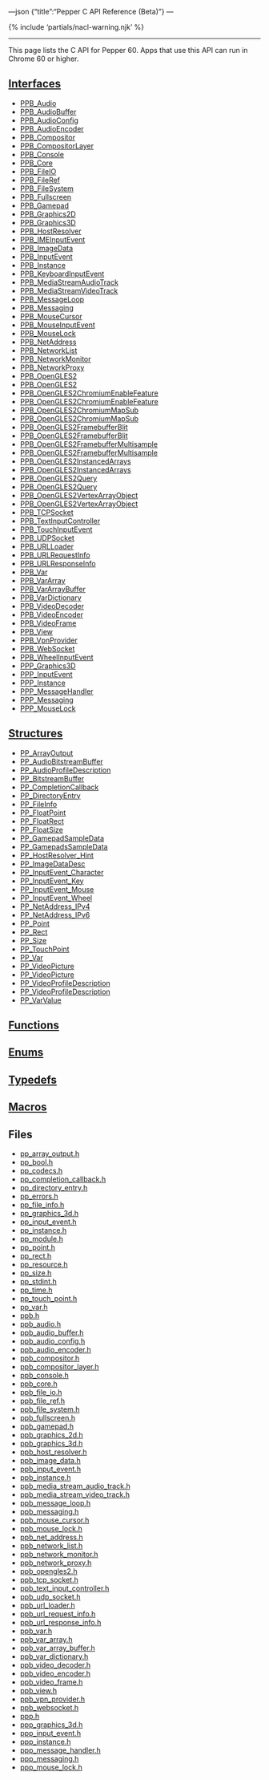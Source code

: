 —json {“title”:“Pepper C API Reference (Beta)”} —

<span id="c-api-beta" class="target"><span id="pepper-beta-c-index"></span></span> {% include ‘partials/nacl-warning.njk’ %}

------------------------------------------------------------------------

This page lists the C API for Pepper 60. Apps that use this API can run in Chrome 60 or higher.

<a href="/docs/native-client/pepper_beta/c/group___interfaces/" class="reference external">Interfaces</a>
---------------------------------------------------------------------------------------------------------

-   <a href="/docs/native-client/pepper_beta/c/struct_p_p_b___audio__1__1/" class="reference external">PPB_Audio</a>
-   <a href="/docs/native-client/pepper_beta/c/struct_p_p_b___audio_buffer__0__1/" class="reference external">PPB_AudioBuffer</a>
-   <a href="/docs/native-client/pepper_beta/c/struct_p_p_b___audio_config__1__1/" class="reference external">PPB_AudioConfig</a>
-   <a href="/docs/native-client/pepper_beta/c/struct_p_p_b___audio_encoder__0__1/" class="reference external">PPB_AudioEncoder</a>
-   <a href="/docs/native-client/pepper_beta/c/struct_p_p_b___compositor__0__1/" class="reference external">PPB_Compositor</a>
-   <a href="/docs/native-client/pepper_beta/c/struct_p_p_b___compositor_layer__0__2/" class="reference external">PPB_CompositorLayer</a>
-   <a href="/docs/native-client/pepper_beta/c/struct_p_p_b___console__1__0/" class="reference external">PPB_Console</a>
-   <a href="/docs/native-client/pepper_beta/c/struct_p_p_b___core__1__0/" class="reference external">PPB_Core</a>
-   <a href="/docs/native-client/pepper_beta/c/struct_p_p_b___file_i_o__1__1/" class="reference external">PPB_FileIO</a>
-   <a href="/docs/native-client/pepper_beta/c/struct_p_p_b___file_ref__1__2/" class="reference external">PPB_FileRef</a>
-   <a href="/docs/native-client/pepper_beta/c/struct_p_p_b___file_system__1__0/" class="reference external">PPB_FileSystem</a>
-   <a href="/docs/native-client/pepper_beta/c/struct_p_p_b___fullscreen__1__0/" class="reference external">PPB_Fullscreen</a>
-   <a href="/docs/native-client/pepper_beta/c/struct_p_p_b___gamepad__1__0/" class="reference external">PPB_Gamepad</a>
-   <a href="/docs/native-client/pepper_beta/c/struct_p_p_b___graphics2_d__1__2/" class="reference external">PPB_Graphics2D</a>
-   <a href="/docs/native-client/pepper_beta/c/struct_p_p_b___graphics3_d__1__0/" class="reference external">PPB_Graphics3D</a>
-   <a href="/docs/native-client/pepper_beta/c/struct_p_p_b___host_resolver__1__0/" class="reference external">PPB_HostResolver</a>
-   <a href="/docs/native-client/pepper_beta/c/struct_p_p_b___i_m_e_input_event__1__0/" class="reference external">PPB_IMEInputEvent</a>
-   <a href="/docs/native-client/pepper_beta/c/struct_p_p_b___image_data__1__0/" class="reference external">PPB_ImageData</a>
-   <a href="/docs/native-client/pepper_beta/c/struct_p_p_b___input_event__1__0/" class="reference external">PPB_InputEvent</a>
-   <a href="/docs/native-client/pepper_beta/c/struct_p_p_b___instance__1__0/" class="reference external">PPB_Instance</a>
-   <a href="/docs/native-client/pepper_beta/c/struct_p_p_b___keyboard_input_event__1__2/" class="reference external">PPB_KeyboardInputEvent</a>
-   <a href="/docs/native-client/pepper_beta/c/struct_p_p_b___media_stream_audio_track__0__1/" class="reference external">PPB_MediaStreamAudioTrack</a>
-   <a href="/docs/native-client/pepper_beta/c/struct_p_p_b___media_stream_video_track__1__0/" class="reference external">PPB_MediaStreamVideoTrack</a>
-   <a href="/docs/native-client/pepper_beta/c/struct_p_p_b___message_loop__1__0/" class="reference external">PPB_MessageLoop</a>
-   <a href="/docs/native-client/pepper_beta/c/struct_p_p_b___messaging__1__2/" class="reference external">PPB_Messaging</a>
-   <a href="/docs/native-client/pepper_beta/c/struct_p_p_b___mouse_cursor__1__0/" class="reference external">PPB_MouseCursor</a>
-   <a href="/docs/native-client/pepper_beta/c/struct_p_p_b___mouse_input_event__1__1/" class="reference external">PPB_MouseInputEvent</a>
-   <a href="/docs/native-client/pepper_beta/c/struct_p_p_b___mouse_lock__1__0/" class="reference external">PPB_MouseLock</a>
-   <a href="/docs/native-client/pepper_beta/c/struct_p_p_b___net_address__1__0/" class="reference external">PPB_NetAddress</a>
-   <a href="/docs/native-client/pepper_beta/c/struct_p_p_b___network_list__1__0/" class="reference external">PPB_NetworkList</a>
-   <a href="/docs/native-client/pepper_beta/c/struct_p_p_b___network_monitor__1__0/" class="reference external">PPB_NetworkMonitor</a>
-   <a href="/docs/native-client/pepper_beta/c/struct_p_p_b___network_proxy__1__0/" class="reference external">PPB_NetworkProxy</a>
-   <a href="/docs/native-client/pepper_beta/c/struct_p_p_b___open_g_l_e_s2/" class="reference external">PPB_OpenGLES2</a>
-   <a href="/docs/native-client/pepper_beta/c/struct_p_p_b___open_g_l_e_s2__1__0/" class="reference external">PPB_OpenGLES2</a>
-   <a href="/docs/native-client/pepper_beta/c/struct_p_p_b___open_g_l_e_s2_chromium_enable_feature/" class="reference external">PPB_OpenGLES2ChromiumEnableFeature</a>
-   <a href="/docs/native-client/pepper_beta/c/struct_p_p_b___open_g_l_e_s2_chromium_enable_feature__1__0/" class="reference external">PPB_OpenGLES2ChromiumEnableFeature</a>
-   <a href="/docs/native-client/pepper_beta/c/struct_p_p_b___open_g_l_e_s2_chromium_map_sub/" class="reference external">PPB_OpenGLES2ChromiumMapSub</a>
-   <a href="/docs/native-client/pepper_beta/c/struct_p_p_b___open_g_l_e_s2_chromium_map_sub__1__0/" class="reference external">PPB_OpenGLES2ChromiumMapSub</a>
-   <a href="/docs/native-client/pepper_beta/c/struct_p_p_b___open_g_l_e_s2_framebuffer_blit/" class="reference external">PPB_OpenGLES2FramebufferBlit</a>
-   <a href="/docs/native-client/pepper_beta/c/struct_p_p_b___open_g_l_e_s2_framebuffer_blit__1__0/" class="reference external">PPB_OpenGLES2FramebufferBlit</a>
-   <a href="/docs/native-client/pepper_beta/c/struct_p_p_b___open_g_l_e_s2_framebuffer_multisample/" class="reference external">PPB_OpenGLES2FramebufferMultisample</a>
-   <a href="/docs/native-client/pepper_beta/c/struct_p_p_b___open_g_l_e_s2_framebuffer_multisample__1__0/" class="reference external">PPB_OpenGLES2FramebufferMultisample</a>
-   <a href="/docs/native-client/pepper_beta/c/struct_p_p_b___open_g_l_e_s2_instanced_arrays/" class="reference external">PPB_OpenGLES2InstancedArrays</a>
-   <a href="/docs/native-client/pepper_beta/c/struct_p_p_b___open_g_l_e_s2_instanced_arrays__1__0/" class="reference external">PPB_OpenGLES2InstancedArrays</a>
-   <a href="/docs/native-client/pepper_beta/c/struct_p_p_b___open_g_l_e_s2_query/" class="reference external">PPB_OpenGLES2Query</a>
-   <a href="/docs/native-client/pepper_beta/c/struct_p_p_b___open_g_l_e_s2_query__1__0/" class="reference external">PPB_OpenGLES2Query</a>
-   <a href="/docs/native-client/pepper_beta/c/struct_p_p_b___open_g_l_e_s2_vertex_array_object/" class="reference external">PPB_OpenGLES2VertexArrayObject</a>
-   <a href="/docs/native-client/pepper_beta/c/struct_p_p_b___open_g_l_e_s2_vertex_array_object__1__0/" class="reference external">PPB_OpenGLES2VertexArrayObject</a>
-   <a href="/docs/native-client/pepper_beta/c/struct_p_p_b___t_c_p_socket__1__2/" class="reference external">PPB_TCPSocket</a>
-   <a href="/docs/native-client/pepper_beta/c/struct_p_p_b___text_input_controller__1__0/" class="reference external">PPB_TextInputController</a>
-   <a href="/docs/native-client/pepper_beta/c/struct_p_p_b___touch_input_event__1__0/" class="reference external">PPB_TouchInputEvent</a>
-   <a href="/docs/native-client/pepper_beta/c/struct_p_p_b___u_d_p_socket__1__2/" class="reference external">PPB_UDPSocket</a>
-   <a href="/docs/native-client/pepper_beta/c/struct_p_p_b___u_r_l_loader__1__0/" class="reference external">PPB_URLLoader</a>
-   <a href="/docs/native-client/pepper_beta/c/struct_p_p_b___u_r_l_request_info__1__0/" class="reference external">PPB_URLRequestInfo</a>
-   <a href="/docs/native-client/pepper_beta/c/struct_p_p_b___u_r_l_response_info__1__0/" class="reference external">PPB_URLResponseInfo</a>
-   <a href="/docs/native-client/pepper_beta/c/struct_p_p_b___var__1__2/" class="reference external">PPB_Var</a>
-   <a href="/docs/native-client/pepper_beta/c/struct_p_p_b___var_array__1__0/" class="reference external">PPB_VarArray</a>
-   <a href="/docs/native-client/pepper_beta/c/struct_p_p_b___var_array_buffer__1__0/" class="reference external">PPB_VarArrayBuffer</a>
-   <a href="/docs/native-client/pepper_beta/c/struct_p_p_b___var_dictionary__1__0/" class="reference external">PPB_VarDictionary</a>
-   <a href="/docs/native-client/pepper_beta/c/struct_p_p_b___video_decoder__1__1/" class="reference external">PPB_VideoDecoder</a>
-   <a href="/docs/native-client/pepper_beta/c/struct_p_p_b___video_encoder__0__2/" class="reference external">PPB_VideoEncoder</a>
-   <a href="/docs/native-client/pepper_beta/c/struct_p_p_b___video_frame__0__1/" class="reference external">PPB_VideoFrame</a>
-   <a href="/docs/native-client/pepper_beta/c/struct_p_p_b___view__1__2/" class="reference external">PPB_View</a>
-   <a href="/docs/native-client/pepper_beta/c/struct_p_p_b___vpn_provider__0__1/" class="reference external">PPB_VpnProvider</a>
-   <a href="/docs/native-client/pepper_beta/c/struct_p_p_b___web_socket__1__0/" class="reference external">PPB_WebSocket</a>
-   <a href="/docs/native-client/pepper_beta/c/struct_p_p_b___wheel_input_event__1__0/" class="reference external">PPB_WheelInputEvent</a>
-   <a href="/docs/native-client/pepper_beta/c/struct_p_p_p___graphics3_d__1__0/" class="reference external">PPP_Graphics3D</a>
-   <a href="/docs/native-client/pepper_beta/c/struct_p_p_p___input_event__0__1/" class="reference external">PPP_InputEvent</a>
-   <a href="/docs/native-client/pepper_beta/c/struct_p_p_p___instance__1__1/" class="reference external">PPP_Instance</a>
-   <a href="/docs/native-client/pepper_beta/c/struct_p_p_p___message_handler__0__2/" class="reference external">PPP_MessageHandler</a>
-   <a href="/docs/native-client/pepper_beta/c/struct_p_p_p___messaging__1__0/" class="reference external">PPP_Messaging</a>
-   <a href="/docs/native-client/pepper_beta/c/struct_p_p_p___mouse_lock__1__0/" class="reference external">PPP_MouseLock</a>

<a href="/docs/native-client/pepper_beta/c/group___structs/" class="reference external">Structures</a>
------------------------------------------------------------------------------------------------------

-   <a href="/docs/native-client/pepper_beta/c/struct_p_p___array_output/" class="reference external">PP_ArrayOutput</a>
-   <a href="/docs/native-client/pepper_beta/c/struct_p_p___audio_bitstream_buffer/" class="reference external">PP_AudioBitstreamBuffer</a>
-   <a href="/docs/native-client/pepper_beta/c/struct_p_p___audio_profile_description/" class="reference external">PP_AudioProfileDescription</a>
-   <a href="/docs/native-client/pepper_beta/c/struct_p_p___bitstream_buffer/" class="reference external">PP_BitstreamBuffer</a>
-   <a href="/docs/native-client/pepper_beta/c/struct_p_p___completion_callback/" class="reference external">PP_CompletionCallback</a>
-   <a href="/docs/native-client/pepper_beta/c/struct_p_p___directory_entry/" class="reference external">PP_DirectoryEntry</a>
-   <a href="/docs/native-client/pepper_beta/c/struct_p_p___file_info/" class="reference external">PP_FileInfo</a>
-   <a href="/docs/native-client/pepper_beta/c/struct_p_p___float_point/" class="reference external">PP_FloatPoint</a>
-   <a href="/docs/native-client/pepper_beta/c/struct_p_p___float_rect/" class="reference external">PP_FloatRect</a>
-   <a href="/docs/native-client/pepper_beta/c/struct_p_p___float_size/" class="reference external">PP_FloatSize</a>
-   <a href="/docs/native-client/pepper_beta/c/struct_p_p___gamepad_sample_data/" class="reference external">PP_GamepadSampleData</a>
-   <a href="/docs/native-client/pepper_beta/c/struct_p_p___gamepads_sample_data/" class="reference external">PP_GamepadsSampleData</a>
-   <a href="/docs/native-client/pepper_beta/c/struct_p_p___host_resolver___hint/" class="reference external">PP_HostResolver_Hint</a>
-   <a href="/docs/native-client/pepper_beta/c/struct_p_p___image_data_desc/" class="reference external">PP_ImageDataDesc</a>
-   <a href="/docs/native-client/pepper_beta/c/struct_p_p___input_event___character/" class="reference external">PP_InputEvent_Character</a>
-   <a href="/docs/native-client/pepper_beta/c/struct_p_p___input_event___key/" class="reference external">PP_InputEvent_Key</a>
-   <a href="/docs/native-client/pepper_beta/c/struct_p_p___input_event___mouse/" class="reference external">PP_InputEvent_Mouse</a>
-   <a href="/docs/native-client/pepper_beta/c/struct_p_p___input_event___wheel/" class="reference external">PP_InputEvent_Wheel</a>
-   <a href="/docs/native-client/pepper_beta/c/struct_p_p___net_address___i_pv4/" class="reference external">PP_NetAddress_IPv4</a>
-   <a href="/docs/native-client/pepper_beta/c/struct_p_p___net_address___i_pv6/" class="reference external">PP_NetAddress_IPv6</a>
-   <a href="/docs/native-client/pepper_beta/c/struct_p_p___point/" class="reference external">PP_Point</a>
-   <a href="/docs/native-client/pepper_beta/c/struct_p_p___rect/" class="reference external">PP_Rect</a>
-   <a href="/docs/native-client/pepper_beta/c/struct_p_p___size/" class="reference external">PP_Size</a>
-   <a href="/docs/native-client/pepper_beta/c/struct_p_p___touch_point/" class="reference external">PP_TouchPoint</a>
-   <a href="/docs/native-client/pepper_beta/c/struct_p_p___var/" class="reference external">PP_Var</a>
-   <a href="/docs/native-client/pepper_beta/c/struct_p_p___video_picture/" class="reference external">PP_VideoPicture</a>
-   <a href="/docs/native-client/pepper_beta/c/struct_p_p___video_picture__0__1/" class="reference external">PP_VideoPicture</a>
-   <a href="/docs/native-client/pepper_beta/c/struct_p_p___video_profile_description/" class="reference external">PP_VideoProfileDescription</a>
-   <a href="/docs/native-client/pepper_beta/c/struct_p_p___video_profile_description__0__1/" class="reference external">PP_VideoProfileDescription</a>
-   <a href="/docs/native-client/pepper_beta/c/union_p_p___var_value/" class="reference external">PP_VarValue</a>

<a href="/docs/native-client/pepper_beta/c/group___functions/" class="reference external">Functions</a>
-------------------------------------------------------------------------------------------------------

<a href="/docs/native-client/pepper_beta/c/group___enums/" class="reference external">Enums</a>
-----------------------------------------------------------------------------------------------

<a href="/docs/native-client/pepper_beta/c/group___typedefs/" class="reference external">Typedefs</a>
-----------------------------------------------------------------------------------------------------

<a href="/docs/native-client/pepper_beta/c/globals_defs/" class="reference external">Macros</a>
-----------------------------------------------------------------------------------------------

Files
-----

-   <a href="/docs/native-client/pepper_beta/c/pp__array__output_8h/" class="reference external">pp_array_output.h</a>
-   <a href="/docs/native-client/pepper_beta/c/pp__bool_8h/" class="reference external">pp_bool.h</a>
-   <a href="/docs/native-client/pepper_beta/c/pp__codecs_8h/" class="reference external">pp_codecs.h</a>
-   <a href="/docs/native-client/pepper_beta/c/pp__completion__callback_8h/" class="reference external">pp_completion_callback.h</a>
-   <a href="/docs/native-client/pepper_beta/c/pp__directory__entry_8h/" class="reference external">pp_directory_entry.h</a>
-   <a href="/docs/native-client/pepper_beta/c/pp__errors_8h/" class="reference external">pp_errors.h</a>
-   <a href="/docs/native-client/pepper_beta/c/pp__file__info_8h/" class="reference external">pp_file_info.h</a>
-   <a href="/docs/native-client/pepper_beta/c/pp__graphics__3d_8h/" class="reference external">pp_graphics_3d.h</a>
-   <a href="/docs/native-client/pepper_beta/c/pp__input__event_8h/" class="reference external">pp_input_event.h</a>
-   <a href="/docs/native-client/pepper_beta/c/pp__instance_8h/" class="reference external">pp_instance.h</a>
-   <a href="/docs/native-client/pepper_beta/c/pp__module_8h/" class="reference external">pp_module.h</a>
-   <a href="/docs/native-client/pepper_beta/c/pp__point_8h/" class="reference external">pp_point.h</a>
-   <a href="/docs/native-client/pepper_beta/c/pp__rect_8h/" class="reference external">pp_rect.h</a>
-   <a href="/docs/native-client/pepper_beta/c/pp__resource_8h/" class="reference external">pp_resource.h</a>
-   <a href="/docs/native-client/pepper_beta/c/pp__size_8h/" class="reference external">pp_size.h</a>
-   <a href="/docs/native-client/pepper_beta/c/pp__stdint_8h/" class="reference external">pp_stdint.h</a>
-   <a href="/docs/native-client/pepper_beta/c/pp__time_8h/" class="reference external">pp_time.h</a>
-   <a href="/docs/native-client/pepper_beta/c/pp__touch__point_8h/" class="reference external">pp_touch_point.h</a>
-   <a href="/docs/native-client/pepper_beta/c/pp__var_8h/" class="reference external">pp_var.h</a>
-   <a href="/docs/native-client/pepper_beta/c/ppb_8h/" class="reference external">ppb.h</a>
-   <a href="/docs/native-client/pepper_beta/c/ppb__audio_8h/" class="reference external">ppb_audio.h</a>
-   <a href="/docs/native-client/pepper_beta/c/ppb__audio__buffer_8h/" class="reference external">ppb_audio_buffer.h</a>
-   <a href="/docs/native-client/pepper_beta/c/ppb__audio__config_8h/" class="reference external">ppb_audio_config.h</a>
-   <a href="/docs/native-client/pepper_beta/c/ppb__audio__encoder_8h/" class="reference external">ppb_audio_encoder.h</a>
-   <a href="/docs/native-client/pepper_beta/c/ppb__compositor_8h/" class="reference external">ppb_compositor.h</a>
-   <a href="/docs/native-client/pepper_beta/c/ppb__compositor__layer_8h/" class="reference external">ppb_compositor_layer.h</a>
-   <a href="/docs/native-client/pepper_beta/c/ppb__console_8h/" class="reference external">ppb_console.h</a>
-   <a href="/docs/native-client/pepper_beta/c/ppb__core_8h/" class="reference external">ppb_core.h</a>
-   <a href="/docs/native-client/pepper_beta/c/ppb__file__io_8h/" class="reference external">ppb_file_io.h</a>
-   <a href="/docs/native-client/pepper_beta/c/ppb__file__ref_8h/" class="reference external">ppb_file_ref.h</a>
-   <a href="/docs/native-client/pepper_beta/c/ppb__file__system_8h/" class="reference external">ppb_file_system.h</a>
-   <a href="/docs/native-client/pepper_beta/c/ppb__fullscreen_8h/" class="reference external">ppb_fullscreen.h</a>
-   <a href="/docs/native-client/pepper_beta/c/ppb__gamepad_8h/" class="reference external">ppb_gamepad.h</a>
-   <a href="/docs/native-client/pepper_beta/c/ppb__graphics__2d_8h/" class="reference external">ppb_graphics_2d.h</a>
-   <a href="/docs/native-client/pepper_beta/c/ppb__graphics__3d_8h/" class="reference external">ppb_graphics_3d.h</a>
-   <a href="/docs/native-client/pepper_beta/c/ppb__host__resolver_8h/" class="reference external">ppb_host_resolver.h</a>
-   <a href="/docs/native-client/pepper_beta/c/ppb__image__data_8h/" class="reference external">ppb_image_data.h</a>
-   <a href="/docs/native-client/pepper_beta/c/ppb__input__event_8h/" class="reference external">ppb_input_event.h</a>
-   <a href="/docs/native-client/pepper_beta/c/ppb__instance_8h/" class="reference external">ppb_instance.h</a>
-   <a href="/docs/native-client/pepper_beta/c/ppb__media__stream__audio__track_8h/" class="reference external">ppb_media_stream_audio_track.h</a>
-   <a href="/docs/native-client/pepper_beta/c/ppb__media__stream__video__track_8h/" class="reference external">ppb_media_stream_video_track.h</a>
-   <a href="/docs/native-client/pepper_beta/c/ppb__message__loop_8h/" class="reference external">ppb_message_loop.h</a>
-   <a href="/docs/native-client/pepper_beta/c/ppb__messaging_8h/" class="reference external">ppb_messaging.h</a>
-   <a href="/docs/native-client/pepper_beta/c/ppb__mouse__cursor_8h/" class="reference external">ppb_mouse_cursor.h</a>
-   <a href="/docs/native-client/pepper_beta/c/ppb__mouse__lock_8h/" class="reference external">ppb_mouse_lock.h</a>
-   <a href="/docs/native-client/pepper_beta/c/ppb__net__address_8h/" class="reference external">ppb_net_address.h</a>
-   <a href="/docs/native-client/pepper_beta/c/ppb__network__list_8h/" class="reference external">ppb_network_list.h</a>
-   <a href="/docs/native-client/pepper_beta/c/ppb__network__monitor_8h/" class="reference external">ppb_network_monitor.h</a>
-   <a href="/docs/native-client/pepper_beta/c/ppb__network__proxy_8h/" class="reference external">ppb_network_proxy.h</a>
-   <a href="/docs/native-client/pepper_beta/c/ppb__opengles2_8h/" class="reference external">ppb_opengles2.h</a>
-   <a href="/docs/native-client/pepper_beta/c/ppb__tcp__socket_8h/" class="reference external">ppb_tcp_socket.h</a>
-   <a href="/docs/native-client/pepper_beta/c/ppb__text__input__controller_8h/" class="reference external">ppb_text_input_controller.h</a>
-   <a href="/docs/native-client/pepper_beta/c/ppb__udp__socket_8h/" class="reference external">ppb_udp_socket.h</a>
-   <a href="/docs/native-client/pepper_beta/c/ppb__url__loader_8h/" class="reference external">ppb_url_loader.h</a>
-   <a href="/docs/native-client/pepper_beta/c/ppb__url__request__info_8h/" class="reference external">ppb_url_request_info.h</a>
-   <a href="/docs/native-client/pepper_beta/c/ppb__url__response__info_8h/" class="reference external">ppb_url_response_info.h</a>
-   <a href="/docs/native-client/pepper_beta/c/ppb__var_8h/" class="reference external">ppb_var.h</a>
-   <a href="/docs/native-client/pepper_beta/c/ppb__var__array_8h/" class="reference external">ppb_var_array.h</a>
-   <a href="/docs/native-client/pepper_beta/c/ppb__var__array__buffer_8h/" class="reference external">ppb_var_array_buffer.h</a>
-   <a href="/docs/native-client/pepper_beta/c/ppb__var__dictionary_8h/" class="reference external">ppb_var_dictionary.h</a>
-   <a href="/docs/native-client/pepper_beta/c/ppb__video__decoder_8h/" class="reference external">ppb_video_decoder.h</a>
-   <a href="/docs/native-client/pepper_beta/c/ppb__video__encoder_8h/" class="reference external">ppb_video_encoder.h</a>
-   <a href="/docs/native-client/pepper_beta/c/ppb__video__frame_8h/" class="reference external">ppb_video_frame.h</a>
-   <a href="/docs/native-client/pepper_beta/c/ppb__view_8h/" class="reference external">ppb_view.h</a>
-   <a href="/docs/native-client/pepper_beta/c/ppb__vpn__provider_8h/" class="reference external">ppb_vpn_provider.h</a>
-   <a href="/docs/native-client/pepper_beta/c/ppb__websocket_8h/" class="reference external">ppb_websocket.h</a>
-   <a href="/docs/native-client/pepper_beta/c/ppp_8h/" class="reference external">ppp.h</a>
-   <a href="/docs/native-client/pepper_beta/c/ppp__graphics__3d_8h/" class="reference external">ppp_graphics_3d.h</a>
-   <a href="/docs/native-client/pepper_beta/c/ppp__input__event_8h/" class="reference external">ppp_input_event.h</a>
-   <a href="/docs/native-client/pepper_beta/c/ppp__instance_8h/" class="reference external">ppp_instance.h</a>
-   <a href="/docs/native-client/pepper_beta/c/ppp__message__handler_8h/" class="reference external">ppp_message_handler.h</a>
-   <a href="/docs/native-client/pepper_beta/c/ppp__messaging_8h/" class="reference external">ppp_messaging.h</a>
-   <a href="/docs/native-client/pepper_beta/c/ppp__mouse__lock_8h/" class="reference external">ppp_mouse_lock.h</a>
